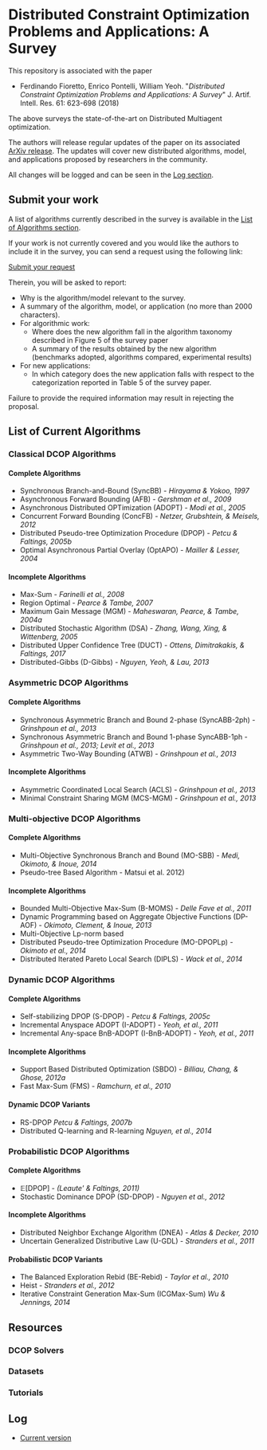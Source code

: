 # Distributed Constraint Optimization Problems and Applications: A Survey

This repository is associated with the paper 
- Ferdinando Fioretto, Enrico Pontelli, William Yeoh. "_Distributed Constraint Optimization Problems and Applications: A Survey_" J. Artif. Intell. Res. 61: 623-698 (2018) 

The above surveys the state-of-the-art on Distributed Multiagent optimization. 

The authors will release regular updates of the paper on its associated [ArXiv release](https://arxiv.org/abs/1602.06347). The updates will cover new distributed algorithms, model, and applications proposed by researchers in the community. 

All changes will be logged and can be seen in the [Log section](#log).

## Submit your work

A list of algorithms currently described in the survey is available in the [List of Algorithms section](#algorighms). 

If your work is not currently covered and you would like the authors to include it 
in the survey, you can send a request using the following link: 

[Submit your request](https://forms.gle/neSjptZocJT3VVzf9)

Therein, you will be asked to report:
- Why is the algorithm/model relevant to the survey.
- A summary of the algorithm, model, or application (no more than 2000 characters).
- For algorithmic work: 
  + Where does the new algorithm fall in the algorithm taxonomy described in Figure 5 of the survey paper
  + A summary of the results obtained by the new algorithm (benchmarks adopted, 
  algorithms compared, experimental results)
- For new applications: 
  + In which category does the new application falls with respect to the categorization 
  reported in Table 5 of the survey paper.

Failure to provide the required information may result in rejecting the proposal. 

<a name="algorithms">
  
## List of Current Algorithms

### Classical DCOP Algorithms 
#### Complete Algorithms 
- Synchronous Branch-and-Bound (SyncBB) - _Hirayama & Yokoo, 1997_
- Asynchronous Forward Bounding (AFB) - _Gershman et al., 2009_
- Asynchronous Distributed OPTimization (ADOPT) - _Modi et al., 2005_
- Concurrent Forward Bounding (ConcFB) - _Netzer, Grubshtein, & Meisels, 2012_
- Distributed Pseudo-tree Optimization Procedure (DPOP) - _Petcu & Faltings, 2005b_
- Optimal Asynchronous Partial Overlay (OptAPO) - _Mailler & Lesser, 2004_

#### Incomplete Algorithms
- Max-Sum - _Farinelli et al., 2008_
- Region Optimal - _Pearce & Tambe, 2007_
- Maximum Gain Message (MGM) - _Maheswaran, Pearce, & Tambe, 2004a_
- Distributed Stochastic Algorithm (DSA) - _Zhang, Wang, Xing, & Wittenberg, 2005_
- Distributed Upper Confidence Tree (DUCT) - _Ottens, Dimitrakakis, & Faltings, 2017_
- Distributed-Gibbs (D-Gibbs) - _Nguyen, Yeoh, & Lau, 2013_

### Asymmetric DCOP Algorithms
#### Complete Algorithms 
- Synchronous Asymmetric Branch and Bound 2-phase (SyncABB-2ph) - _Grinshpoun et al., 2013_
- Synchronous Asymmetric Branch and Bound 1-phase SyncABB-1ph - _Grinshpoun et al., 2013; Levit et al., 2013_
- Asymmetric Two-Way Bounding (ATWB) - _Grinshpoun et al., 2013_

#### Incomplete Algorithms
- Asymmetric Coordinated Local Search (ACLS) - _Grinshpoun et al., 2013_
- Minimal Constraint Sharing MGM (MCS-MGM) - _Grinshpoun et al., 2013_

### Multi-objective DCOP Algorithms
#### Complete Algorithms 
- Multi-Objective Synchronous Branch and Bound (MO-SBB) - _Medi, Okimoto, & Inoue, 2014_
- Pseudo-tree Based Algorithm - Matsui et al. 2012)


#### Incomplete Algorithms
- Bounded Multi-Objective Max-Sum (B-MOMS) - _Delle Fave et al., 2011_
- Dynamic Programming based on Aggregate Objective Functions (DP-AOF)  - _Okimoto, Clement, & Inoue, 2013_
- Multi-Objective Lp-norm based
- Distributed Pseudo-tree Optimization Procedure (MO-DPOPLp) - _Okimoto et al., 2014_
- Distributed Iterated Pareto Local Search (DIPLS) - _Wack et al., 2014_


### Dynamic DCOP Algorithms
#### Complete Algorithms 
- Self-stabilizing DPOP (S-DPOP) - _Petcu & Faltings, 2005c_
- Incremental Anyspace ADOPT (I-ADOPT) - _Yeoh, et al., 2011_ 
- Incremental Any-space BnB-ADOPT (I-BnB-ADOPT) - _Yeoh, et al., 2011_ 


#### Incomplete Algorithms
- Support Based Distributed Optimization (SBDO) - _Billiau, Chang, & Ghose, 2012a_
- Fast Max-Sum (FMS) - _Ramchurn, et al., 2010_

#### Dynamic DCOP Variants
- RS-DPOP _Petcu & Faltings, 2007b_
- Distributed Q-learning and R-learning _Nguyen, et al., 2014_

### Probabilistic DCOP Algorithms

#### Complete Algorithms 
- $\mathbb{E}$[DPOP] - _(Leaute' & Faltings, 2011)_
- Stochastic Dominance DPOP (SD-DPOP) - _Nguyen et al., 2012_


#### Incomplete Algorithms
- Distributed Neighbor Exchange Algorithm (DNEA) - _Atlas & Decker, 2010_
- Uncertain Generalized Distributive Law (U-GDL) - _Stranders et al., 2011_


#### Probabilistic DCOP Variants
- The Balanced Exploration Rebid (BE-Rebid) - _Taylor et al., 2010_
- Heist - _Stranders et al., 2012_
- Iterative Constraint Generation Max-Sum (ICGMax-Sum) _Wu & Jennings, 2014_


<a name="resources">

## Resources

### DCOP Solvers

### Datasets

### Tutorials



<a name="log">
  
## Log
- [Current version]()
